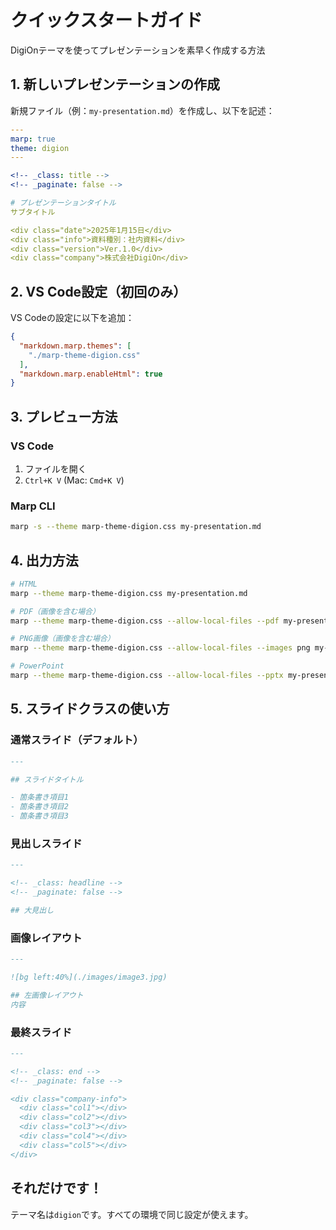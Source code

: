 # クイックスタートガイド

DigiOnテーマを使ってプレゼンテーションを素早く作成する方法

## 1. 新しいプレゼンテーションの作成

新規ファイル（例：`my-presentation.md`）を作成し、以下を記述：

```yaml
---
marp: true
theme: digion
---

<!-- _class: title -->
<!-- _paginate: false -->

# プレゼンテーションタイトル
サブタイトル

<div class="date">2025年1月15日</div>
<div class="info">資料種別：社内資料</div>
<div class="version">Ver.1.0</div>
<div class="company">株式会社DigiOn</div>
```

## 2. VS Code設定（初回のみ）

VS Codeの設定に以下を追加：

```json
{
  "markdown.marp.themes": [
    "./marp-theme-digion.css"
  ],
  "markdown.marp.enableHtml": true
}
```

## 3. プレビュー方法

### VS Code
1. ファイルを開く
2. `Ctrl+K V` (Mac: `Cmd+K V`)

### Marp CLI
```bash
marp -s --theme marp-theme-digion.css my-presentation.md
```

## 4. 出力方法

```bash
# HTML
marp --theme marp-theme-digion.css my-presentation.md

# PDF（画像を含む場合）
marp --theme marp-theme-digion.css --allow-local-files --pdf my-presentation.md

# PNG画像（画像を含む場合）
marp --theme marp-theme-digion.css --allow-local-files --images png my-presentation.md

# PowerPoint
marp --theme marp-theme-digion.css --allow-local-files --pptx my-presentation.md
```

## 5. スライドクラスの使い方

### 通常スライド（デフォルト）
```markdown
---

## スライドタイトル

- 箇条書き項目1
- 箇条書き項目2
- 箇条書き項目3
```

### 見出しスライド
```markdown
---

<!-- _class: headline -->
<!-- _paginate: false -->

## 大見出し
```

### 画像レイアウト
```markdown
---

![bg left:40%](./images/image3.jpg)

## 左画像レイアウト
内容
```

### 最終スライド
```markdown
---

<!-- _class: end -->
<!-- _paginate: false -->

<div class="company-info">
  <div class="col1"></div>
  <div class="col2"></div>
  <div class="col3"></div>
  <div class="col4"></div>
  <div class="col5"></div>
</div>
```

## それだけです！

テーマ名は`digion`です。すべての環境で同じ設定が使えます。